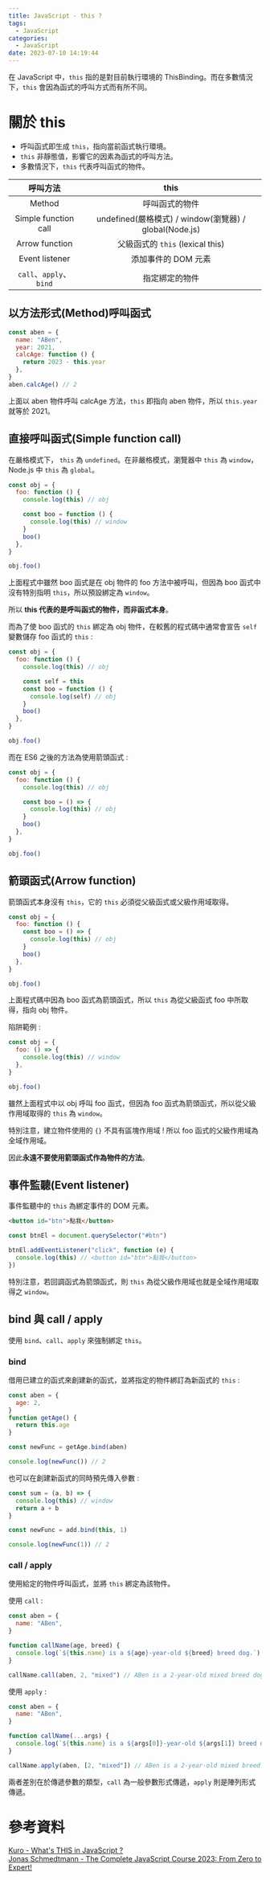 ```yaml
---
title: JavaScript - this ?
tags:
  - JavaScript
categories:
  - JavaScript
date: 2023-07-10 14:19:44
---
```



在 JavaScript 中，`this` 指的是對目前執行環境的 ThisBinding。而在多數情況下，`this` 會因為函式的呼叫方式而有所不同。

<!-- more -->

# 關於 this

- 呼叫函式即生成 `this`，指向當前函式執行環境。
- `this` 非靜態值，影響它的因素為函式的呼叫方法。
- 多數情況下，`this` 代表呼叫函式的物件。

|        呼叫方法         |                          this                          |
| :---------------------: | :----------------------------------------------------: |
|         Method          |                     呼叫函式的物件                     |
|  Simple function call   | undefined(嚴格模式) / window(瀏覽器) / global(Node.js) |
|     Arrow function      |            父級函式的 `this` (lexical this)            |
|     Event listener      |                  添加事件的 DOM 元素                   |
| `call`、`apply`、`bind` |                     指定綁定的物件                     |

## 以方法形式(Method)呼叫函式

```js
const aben = {
  name: "ABen",
  year: 2021,
  calcAge: function () {
    return 2023 - this.year
  },
}
aben.calcAge() // 2
```

上面以 aben 物件呼叫 calcAge 方法，`this` 即指向 aben 物件，所以 `this.year` 就等於 2021。

## 直接呼叫函式(Simple function call)

在嚴格模式下， `this` 為 `undefined`。在非嚴格模式，瀏覽器中 `this` 為 `window`，Node.js 中 `this` 為 `global`。

```js
const obj = {
  foo: function () {
    console.log(this) // obj

    const boo = function () {
      console.log(this) // window
    }
    boo()
  },
}

obj.foo()
```

上面程式中雖然 boo 函式是在 obj 物件的 foo 方法中被呼叫，但因為 boo 函式中沒有特別指明 `this`，所以預設綁定為 `window`。

所以 **this 代表的是呼叫函式的物件，而非函式本身**。

而為了使 boo 函式的 `this` 綁定為 obj 物件，在較舊的程式碼中通常會宣告 `self` 變數儲存 foo 函式的 `this` :

```js
const obj = {
  foo: function () {
    console.log(this) // obj

    const self = this
    const boo = function () {
      console.log(self) // obj
    }
    boo()
  },
}

obj.foo()
```

而在 ES6 之後的方法為使用箭頭函式 :

```js
const obj = {
  foo: function () {
    console.log(this) // obj

    const boo = () => {
      console.log(this) // obj
    }
    boo()
  },
}

obj.foo()
```

## 箭頭函式(Arrow function)

箭頭函式本身沒有 `this`，它的 `this` 必須從父級函式或父級作用域取得。

```js
const obj = {
  foo: function () {
    const boo = () => {
      console.log(this) // obj
    }
    boo()
  },
}

obj.foo()
```

上面程式碼中因為 boo 函式為箭頭函式，所以 `this` 為從父級函式 foo 中所取得，指向 obj 物件。

陷阱範例 :

```js
const obj = {
  foo: () => {
    console.log(this) // window
  },
}

obj.foo()
```

雖然上面程式中以 obj 呼叫 foo 函式，但因為 foo 函式為箭頭函式，所以從父級作用域取得的 `this` 為 `window`。

特別注意，建立物件使用的 `{}` 不具有區塊作用域 ! 所以 foo 函式的父級作用域為全域作用域。

因此**永遠不要使用箭頭函式作為物件的方法**。

## 事件監聽(Event listener)

事件監聽中的 `this` 為綁定事件的 DOM 元素。

```html
<button id="btn">點我</button>
```

```js
const btnEl = document.querySelector("#btn")

btnEl.addEventListener("click", function (e) {
  console.log(this) // <button id="btn">點我</button>
})
```

特別注意，若回調函式為箭頭函式，則 `this` 為從父級作用域也就是全域作用域取得之 `window`。

## bind 與 call / apply

使用 `bind`、`call`、`apply` 來強制綁定 `this`。

### bind

借用已建立的函式來創建新的函式，並將指定的物件綁訂為新函式的 `this` :

```js
const aben = {
  age: 2,
}
function getAge() {
  return this.age
}

const newFunc = getAge.bind(aben)

console.log(newFunc()) // 2
```

也可以在創建新函式的同時預先傳入參數 :

```js
const sum = (a, b) => {
  console.log(this) // window
  return a + b
}

const newFunc = add.bind(this, 1)

console.log(newFunc(1)) // 2
```

### call / apply

使用給定的物件呼叫函式，並將 `this` 綁定為該物件。

使用 `call` :

```js
const aben = {
  name: "ABen",
}

function callName(age, breed) {
  console.log(`${this.name} is a ${age}-year-old ${breed} breed dog.`)
}

callName.call(aben, 2, "mixed") // ABen is a 2-year-old mixed breed dog.
```

使用 `apply` :

```js
const aben = {
  name: "ABen",
}

function callName(...args) {
  console.log(`${this.name} is a ${args[0]}-year-old ${args[1]} breed dog.`)
}

callName.apply(aben, [2, "mixed"]) // ABen is a 2-year-old mixed breed dog.
```

兩者差別在於傳遞參數的類型，`call` 為一般參數形式傳遞，`apply` 則是陣列形式傳遞。

# 參考資料

[Kuro - What's THIS in JavaScript ? ](https://kuro.tw/posts/2017/10/12/What-is-THIS-in-JavaScript-%E4%B8%8A/)  
[Jonas Schmedtmann - The Complete JavaScript Course 2023: From Zero to Expert!](https://www.udemy.com/course/the-complete-javascript-course/)
